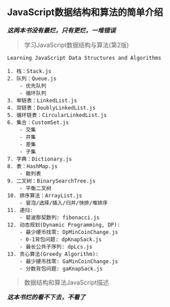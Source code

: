 ## JavaScript数据结构和算法的简单介绍

**_这两本书没有最烂，只有更烂，一堆错误_**

> 学习JavaScript数据结构与算法(第2版)
````
Learning JavaScript Data Structures and Algorithms

1. 栈：Stack.js
2. 队列：Queue.js
    - 优先队列
    - 循环队列
3. 单链表：LinkedList.js
4. 双链表：DoublyLinkedList.js
5. 循环链表：CircularLinkedList.js
6. 集合：CustomSet.js
    - 交集
    - 并集
    - 差集
    - 子集
7. 字典：Dictionary.js
8. 表：HashMap.js
    - 散列表
9. 二叉树：BinarySearchTree.js
    - 平衡二叉树
10. 排序算法：ArrayList.js
    - 冒泡/选择/插入/归并/快排/堆排序
11. 递归: 
    - 斐波那契数列: fibonacci.js
12. 动态规划(Dynamic Programming, DP):
    - 最少硬币找零: DpMinCoinChange.js
    - 0-1背包问题: dpKnapSack.js
    - 最长公共子序列: dpLcs.js
13. 贪心算法(Greedy Algorithm):
    - 最少硬币找零: GaMinCoinChange.js
    - 分数背包问题: gaKnapSack.js
````

> 数据结构和算法JavaScript描述

**_这本书烂的看不下去，不看了_**
